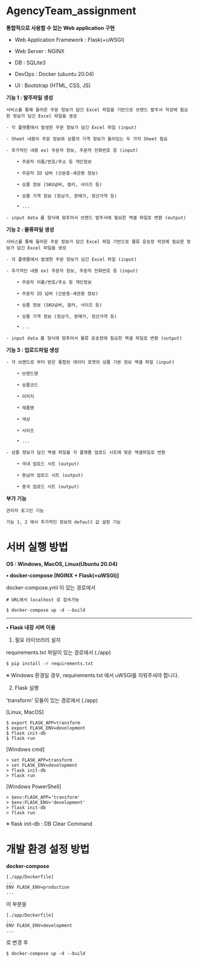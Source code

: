 # AgencyTeam_assignment


**통합적으로 사용할 수 있는 Web application 구현**

- Web Application Framework : Flask(+uWSGI)

- Web Server : NGINX

- DB : SQLite3

- DevOps : Docker (ubuntu 20.04)

- UI : Bootstrap (HTML, CSS, JS)



**기능 1 : 발주파일 생성**

    서비스를 통해 들어온 주문 정보가 담긴 Excel 파일을 기반으로 브랜드 발주서 작성에 필요한 정보가 담긴 Excel 파일을 생성
    
    - 각 플랫폼에서 발생한 주문 정보가 담긴 Excel 파일 (input)
    
    - Sheet 내용이 주문 정보와 상품의 가격 정보가 들어있는 두 가지 Sheet 필요
    
    - 추가적인 내용 ex) 주문자 정보, 주문자 전화번호 등 (input)

        • 주문자 이름/번호/주소 등 개인정보
        
        • 주문자 ID 넘버 (신분증-세관용 정보)
        
        • 상품 정보 (SKU넘버, 컬러, 사이즈 등)
        
        • 상품 가격 정보 (정상가, 판매가, 정산가격 등)
        
        • ...

    - input data 를 형식에 맞추어서 브랜드 발주서에 필요한 엑셀 파일로 변환 (output)



**기능 2 : 물류파일 생성**

    서비스를 통해 들어온 주문 정보가 담긴 Excel 파일 기반으로 물류 운송장 작성에 필요한 정보가 담긴 Excel 파일을 생성
    
    - 각 플랫폼에서 발생한 주문 정보가 담긴 Excel 파일 (input)
    
    - 추가적인 내용 ex) 주문자 정보, 주문자 전화번호 등 (input)

        • 주문자 이름/번호/주소 등 개인정보
        
        • 주문자 ID 넘버 (신분증-세관용 정보)
        
        • 상품 정보 (SKU넘버, 컬러, 사이즈 등)
        
        • 상품 가격 정보 (정상가, 판매가, 정산가격 등)
        
        • ...

    - input data 를 형식에 맞추어서 물류 운송장에 필요한 엑셀 파일로 변환 (output)


**기능 3 : 업로드파일 생성**

    - 각 브랜드로 부터 받은 통합된 데이터 포맷의 상품 기본 정보 엑셀 파일 (input)

        • 브랜드명
        
        • 상품코드
        
        • 이미지
        
        • 제품명
        
        • 색상
        
        • 사이즈
        
        • ...

    - 상품 정보가 담긴 엑셀 파일을 각 플랫폼 업로드 시트에 맞춘 엑셀파일로 변환
    
        • 국내 업로드 시트 (output)
        
        • 동남아 업로드 시트 (output)
        
        • 중국 업로드 시트 (output)

**부가 기능**
    
    관리자 로그인 기능
    
    기능 1, 2 에서 추가적인 정보의 default 값 설정 기능


# 서버 실행 방법

**OS : Windows, MacOS, Linux(Ubuntu 20.04)**

**• docker-compose [NGINX + Flask(+uWSGI)]**

docker-compose.yml 이 있는 경로에서

    # URL에서 localhost 로 접속가능
    
    $ docker-compose up -d --build

---

**• Flask 내장 서버 이용**

1. 필요 라이브러리 설치

requirements.txt 파일이 있는 경로에서 (./app)
    
    $ pip install -r requirements.txt

※ Windows 환경일 경우, requirements.txt 에서 uWSGI를 지워주셔야 합니다.


2. Flask 실행

'transform' 모듈이 있는 경로에서 (./app)

[Linux, MacOS]

    $ export FLASK_APP=transform
    $ export FLASK_ENV=development
    $ flask init-db
    $ flask run

[Windows cmd]

    > set FLASK_APP=transform
    > set FLASK_ENV=development
    > flask init-db
    > flask run

[Windows PowerShell]

    > $env:FLASK_APP='transform'
    > $env:FLASK_ENV='development'
    > flask init-db
    > flask run

※ flask init-db : DB Clear Command

# 개발 환경 설정 방법

**docker-compose**

    [./app/Dockerfile]
    ...
    ENV FLASK_ENV=production
    ...
    
이 부분을

    [./app/Dockerfile]
    ...
    ENV FLASK_ENV=development
    ...

로 변경 후

    $ docker-compose up -d --build
